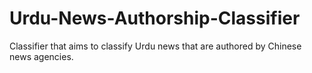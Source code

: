 # Urdu-News-Authorship-Classifier
Classifier that aims to classify Urdu news that are authored by Chinese news agencies. 
